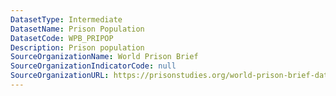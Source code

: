 ```yaml
---
DatasetType: Intermediate
DatasetName: Prison Population
DatasetCode: WPB_PRIPOP
Description: Prison population
SourceOrganizationName: World Prison Brief
SourceOrganizationIndicatorCode: null
SourceOrganizationURL: https://prisonstudies.org/world-prison-brief-data
---
```


